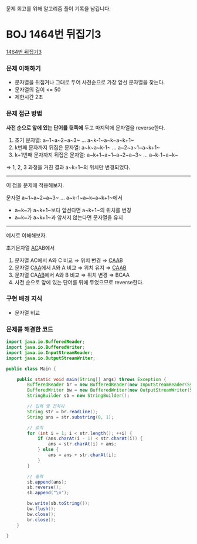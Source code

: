 문제 회고를 위해 알고리즘 풀이 기록을 남깁니다.

# BOJ 1464번 뒤집기3

[1464번 뒤집기3](https://www.acmicpc.net/problem/1464)

### 문제 이해하기

- 문자열을 뒤집거나 그대로 두어 사전순으로 가장 앞선 문자열을 찾는다.
- 문자열의 길이 <= 50
- 제한시간 2초

### 문제 접근 방법

**사전 순으로 앞에 있는 단어를 뒷쪽에** 두고 마지막에 문자열을 reverse한다.

1. 초기 문자열: a~1~a~2~a~3~ ... a~k-1~a~k~a~k+1~
2. k번째 문자까지 뒤집은 문자열: a~k~a~k-1~ ... a~2~a~1~a~k+1~
3. k+1번째 문자까지 뒤집은 문자열: a~k+1~a~1~a~2~a~3~ ... a~k-1~a~k~

⇒ 1, 2, 3 과정을 거친 결과 a~k+1~의 위치만 변경되었다.

---

이 점을 문제에 적용해보자.

문자열 a~1~a~2~a~3~ ... a~k-1~a~k~a~k+1~에서

- a~k~가 a~k+1~보다 앞선다면 a~k+1~의 위치를 변경
- a~k~가 a~k+1~과 앞서지 않는다면 문자열을 유지

---

예시로 이해해보자.

초기문자열 <u>AC</u>AB에서

1. 문자열 AC에서 A와 C 비교 ⇒ 위치 변경 ⇒ <u>CAA</u>B
2. 문자열 C<u>AA</u>에서 A와 A 비교 ⇒ 위치 유지 ⇒ <u>CAAB</u>
3. 문자열 CA<u>AB</u>에서 A와 B 비교 ⇒ 위치 변경 ⇒ BCAA
4. 사전 순으로 앞에 있는 단어를 뒤에 두었으므로 reverse한다.

### 구현 배경 지식

- 문자열 비교

### 문제를 해결한 코드

```java
import java.io.BufferedReader;
import java.io.BufferedWriter;
import java.io.InputStreamReader;
import java.io.OutputStreamWriter;

public class Main {

    public static void main(String[] args) throws Exception {
        BufferedReader br = new BufferedReader(new InputStreamReader(System.in));
        BufferedWriter bw = new BufferedWriter(new OutputStreamWriter(System.out));
        StringBuilder sb = new StringBuilder();

        // 입력 및 전처리
        String str = br.readLine();
        String ans = str.substring(0, 1);

        // 로직
        for (int i = 1; i < str.length(); ++i) {
            if (ans.charAt(i - 1) < str.charAt(i)) {
                ans = str.charAt(i) + ans;
            } else {
                ans = ans + str.charAt(i);
            }
        }

        // 출력
        sb.append(ans);
        sb.reverse();
        sb.append("\n");

        bw.write(sb.toString());
        bw.flush();
        bw.close();
        br.close();
    }

}
```
